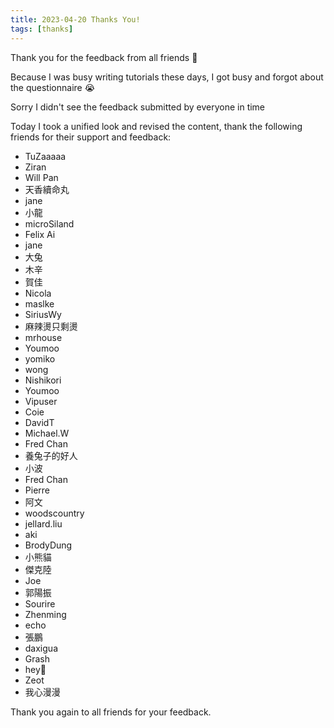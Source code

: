 ```yaml
---
title: 2023-04-20 Thanks You!
tags: [thanks]
---
```


Thank you for the feedback from all friends 🥰

Because I was busy writing tutorials these days, I got busy and forgot about the questionnaire 😭

Sorry I didn't see the feedback submitted by everyone in time

Today I took a unified look and revised the content, thank the following friends for their support and feedback:

- TuZaaaaa
- Ziran
- Will Pan
- 天香續命丸
- jane
- 小龍
- microSiland
- Felix Ai
- jane
- 大兔
- 木辛
- 賀佳
- Nicola
- maslke
- SiriusWy
- 麻辣燙只剩燙
- mrhouse
- Youmoo
- yomiko
- wong
- Nishikori
- Youmoo
- Vipuser
- Coie
- DavidT
- Michael.W
- Fred Chan
- 養兔子的好人
- 小波
- Fred Chan
- Pierre
- 阿文
- woodscountry
- jellard.liu
- aki
- BrodyDung
- 小熊貓
- 傑克陸
- Joe
- 郭陽振
- Sourire
- Zhenming
- echo
- 張鵬
- daxigua
- Grash
- hey🦈
- Zeot
- 我心漫漫

Thank you again to all friends for your feedback.
